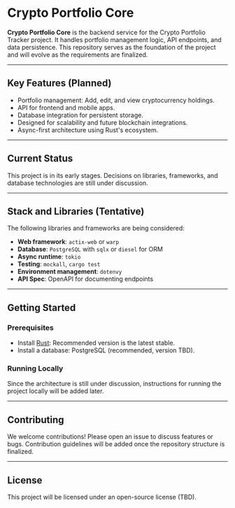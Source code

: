 # Crypto Portfolio Core

**Crypto Portfolio Core** is the backend service for the Crypto Portfolio Tracker project. It handles portfolio management logic, API endpoints, and data persistence. This repository serves as the foundation of the project and will evolve as the requirements are finalized.

---

## Key Features (Planned)
- Portfolio management: Add, edit, and view cryptocurrency holdings.
- API for frontend and mobile apps.
- Database integration for persistent storage.
- Designed for scalability and future blockchain integrations.
- Async-first architecture using Rust's ecosystem.

---

## Current Status
This project is in its early stages. Decisions on libraries, frameworks, and database technologies are still under discussion.

---

## Stack and Libraries (Tentative)
The following libraries and frameworks are being considered:
- **Web framework**: `actix-web` or `warp`
- **Database**: `PostgreSQL` with `sqlx` or `diesel` for ORM
- **Async runtime**: `tokio`
- **Testing**: `mockall`, `cargo test`
- **Environment management**: `dotenvy`
- **API Spec**: OpenAPI for documenting endpoints

---

## Getting Started
### Prerequisites
- Install [Rust](https://www.rust-lang.org/): Recommended version is the latest stable.
- Install a database: PostgreSQL (recommended, version TBD).

### Running Locally
Since the architecture is still under discussion, instructions for running the project locally will be added later.

---

## Contributing
We welcome contributions! Please open an issue to discuss features or bugs. Contribution guidelines will be added once the repository structure is finalized.

---

## License
This project will be licensed under an open-source license (TBD).
